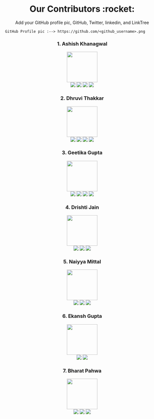 <h1 align="center"> Our Contributors :rocket:</h1>

<p align="center">Add your GitHub profile pic, GitHub, Twitter, linkedin, and LinkTree</p>

```
GitHub Profile pic :--> https://github.com/<github_username>.png
```

<h3 align="center">1. Ashish Khanagwal</h3>
<div align="center">
<img width="100" src="https://github.com/Ashish-khanagwal.png">
</div>

<div align="center">
<a href="https://github.com/Ashish-khanagwal"><img src="https://img.shields.io/badge/GitHub-100000?style=for-the-badge&logo=github&logoColor=white"/></a>
<a href="https://twitter.com/iashishkhangwal"><img src="https://img.shields.io/badge/Twitter-1DA1F2?style=for-the-badge&logo=twitter&logoColor=white"/></a>
<a href="https://www.linkedin.com/in/ashish-khanagwal-890326213/"><img src="https://img.shields.io/badge/LinkedIn-0077B5?style=for-the-badge&logo=linkedin&logoColor=white"/></a>
<a href="https://linktr.ee/Ashish_Khanagwal"><img src="https://img.shields.io/badge/linktree-39E09B?style=for-the-badge&logo=linktree&logoColor=white"/></a>
</div>

<h3 align="center">2. Dhruvi Thakkar</h3>
<div align="center">
<img width="100" src="https://github.com/DhruviThakkar210.png"/>
</div>

<div align="center">
<a href="https://github.com/DhruviThakkar210"><img src="https://img.shields.io/badge/GitHub-100000?style=for-the-badge&logo=github&logoColor=white"/></a>
<a href="https://twitter.com/dhruvicodes"><img src="https://img.shields.io/badge/Twitter-1DA1F2?style=for-the-badge&logo=twitter&logoColor=white"/></a>
<a href="https://www.linkedin.com/in/dhruvi-thakkar-880554234"><img src="https://img.shields.io/badge/LinkedIn-0077B5?style=for-the-badge&logo=linkedin&logoColor=white"/></a>
<a href="https://linktr.ee/dhruvithakkar"><img src="https://img.shields.io/badge/linktree-39E09B?style=for-the-badge&logo=linktree&logoColor=white"/></a>
</div>

<h3 align="center">3. Geetika Gupta</h3>
<div align="center">
<img width="100" src="https://pbs.twimg.com/profile_images/1579758881093263361/ndZI9qIs_400x400.jpg">
</div>

<div align="center">
<a href="https://github.com/geetika001"><img src="https://img.shields.io/badge/GitHub-100000?style=for-the-badge&logo=github&logoColor=white"/></a>
<a href="https://twitter.com/geetikagupta_"><img src="https://img.shields.io/badge/Twitter-1DA1F2?style=for-the-badge&logo=twitter&logoColor=white"/></a>
<a href="https://www.linkedin.com/in/geetikaguptagg/"><img src="https://img.shields.io/badge/LinkedIn-0077B5?style=for-the-badge&logo=linkedin&logoColor=white"/></a>
<a href="https://linktr.ee/geetika_gupta"><img src="https://img.shields.io/badge/linktree-39E09B?style=for-the-badge&logo=linktree&logoColor=white"/></a>
</div>

<h3 align="center">4. Drishti Jain</h3>
<div align="center">
<img width="100" src="https://avatars.githubusercontent.com/u/100796147?s=400&u=ae5467215f2a8d73fea2ca62b51574ac4c314dc8&v=4">
</div>

<div align="center">
<a href="https://github.com/Drishti-jain21"><img src="https://img.shields.io/badge/GitHub-100000?style=for-the-badge&logo=github&logoColor=white"/></a>
<a href="https://twitter.com/Drishti_2103"><img src="https://img.shields.io/badge/Twitter-1DA1F2?style=for-the-badge&logo=twitter&logoColor=white"/></a>
<a href="https://www.linkedin.com/in/drishti-jain-b5a26b220/"><img src="https://img.shields.io/badge/LinkedIn-0077B5?style=for-the-badge&logo=linkedin&logoColor=white"></a>
</div>

<h3 align="center">5. Naiyya Mittal</h3>
<div align="center">
<img width="100" src="https://github.com/Naiyya01.png">
</div>

<div align="center">
<a href="https://github.com/Naiyya01"><img src="https://img.shields.io/badge/GitHub-100000?style=for-the-badge&logo=github&logoColor=white"/></a>
<a href="https://twitter.com/MittalNaiyya"><img src="https://img.shields.io/badge/Twitter-1DA1F2?style=for-the-badge&logo=twitter&logoColor=white"/></a>
<a href="https://www.linkedin.com/in/naiyya-mittal-746097212/"><img src="https://img.shields.io/badge/LinkedIn-0077B5?style=for-the-badge&logo=linkedin&logoColor=white"></a>
</div>

<h3 align="center">6. Ekansh Gupta</h3>
<div align="center">
<img width="100" src="https://github.com/gupta-ekansh.png">
</div>

<div align="center">
<a href="https://github.com/gupta-ekansh"><img src="https://img.shields.io/badge/GitHub-100000?style=for-the-badge&logo=github&logoColor=white"/></a>
<a href="https://www.linkedin.com/in/ekansh-gupta-aa0677222/"><img src="https://img.shields.io/badge/LinkedIn-0077B5?style=for-the-badge&logo=linkedin&logoColor=white"></a>
</div>

<h3 align="center">7. Bharat Pahwa</h3>
<div align="center">
<img width="100" src="https://avatars.githubusercontent.com/u/102665650?s=400&u=7e337ac75e6d3fe32b7543c8729b11928adc4012&v=4">
</div>

<div align="center">
<a href="https://github.com/Bharatpahwa"><img src="https://img.shields.io/badge/GitHub-100000?style=for-the-badge&logo=github&logoColor=white"/></a>
<a href="https://twitter.com/BharatPahwa4?t=oeJnVvAeFNf05U81PZS2Mw&s=09"><img src="https://img.shields.io/badge/Twitter-1DA1F2?style=for-the-badge&logo=twitter&logoColor=white"/></a>
<a href="https://www.linkedin.com/in/bharat-pahwa-924816220/"><img src="https://img.shields.io/badge/LinkedIn-0077B5?style=for-the-badge&logo=linkedin&logoColor=white"></a>
</div>
